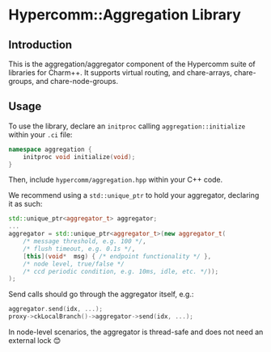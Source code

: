 
# Hypercomm::Aggregation Library

## Introduction
This is the aggregation/aggregator component of the Hypercomm suite of libraries for Charm++. It supports virtual routing, and chare-arrays, chare-groups, and chare-node-groups.

## Usage
To use the library, declare an `initproc` calling `aggregation::initialize` within your `.ci` file:

```cpp
namespace aggregation {
	initproc void initialize(void);
}
 ```
 
 Then, include `hypercomm/aggregation.hpp` within your C++ code.

We recommend using a `std::unique_ptr` to hold your aggregator, declaring it as such:


```cpp
std::unique_ptr<aggregator_t> aggregator;
...
aggregator = std::unique_ptr<aggregator_t>(new aggregator_t(
	/* message threshold, e.g. 100 */,
	/* flush timeout, e.g. 0.1s */,
	[this](void*  msg) { /* endpoint functionality */ },
	/* node level, true/false */
	/* ccd periodic condition, e.g. 10ms, idle, etc. */));
);
```

Send calls should go through the aggregator itself, e.g.:
	
```cpp
aggregator.send(idx, ...);
proxy->ckLocalBranch()->aggregator->send(idx, ...);
```

In node-level scenarios, the aggregator is thread-safe and does not need an external lock 😊
